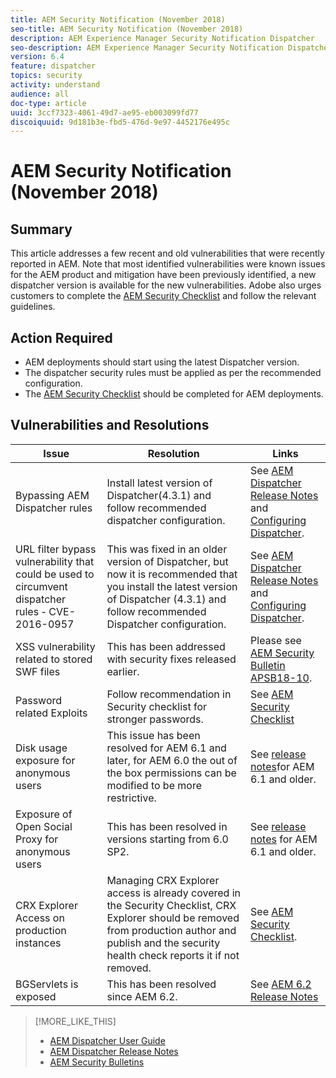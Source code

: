 ```yaml
---
title: AEM Security Notification (November 2018)
seo-title: AEM Security Notification (November 2018)
description: AEM Experience Manager Security Notification Dispatcher
seo-description: AEM Experience Manager Security Notification Dispatcher
version: 6.4
feature: dispatcher
topics: security
activity: understand
audience: all
doc-type: article
uuid: 3ccf7323-4061-49d7-ae95-eb003099fd77
discoiquuid: 9d181b3e-fbd5-476d-9e97-4452176e495c
---
```


# AEM Security Notification (November 2018)

## Summary

This article addresses a few recent and old vulnerabilities that were recently reported in AEM. Note that most identified vulnerabilities were known issues for the AEM product and mitigation have been previously identified, a new dispatcher version is available for the new vulnerabilities. Adobe also urges customers to complete the [AEM Security Checklist](https://helpx.adobe.com/experience-manager/6-5/sites/administering/using/security-checklist.html) and follow the relevant guidelines.

## Action Required

* AEM deployments should start using the latest Dispatcher version.
* The dispatcher security rules must be applied as per the recommended configuration.
* The [AEM Security Checklist](https://helpx.adobe.com/experience-manager/6-5/sites/administering/using/security-checklist.html) should be completed for AEM deployments.

## Vulnerabilities and Resolutions

| Issue | Resolution | Links |
|-------|------------|-------|
| Bypassing AEM Dispatcher rules | Install latest version of Dispatcher(4.3.1) and follow recommended dispatcher configuration. | See [AEM Dispatcher Release Notes](https://helpx.adobe.com/experience-manager/dispatcher/release-notes.html) and [Configuring Dispatcher](https://helpx.adobe.com/experience-manager/dispatcher/using/dispatcher-configuration.html). |
| URL filter bypass vulnerability that could be used to circumvent dispatcher rules - CVE-2016-0957 | This was fixed in an older version of Dispatcher, but now it is recommended that you install the latest version of Dispatcher (4.3.1) and follow recommended Dispatcher configuration. | See [AEM Dispatcher Release Notes](https://helpx.adobe.com/experience-manager/dispatcher/release-notes.html) and [Configuring Dispatcher](https://helpx.adobe.com/experience-manager/dispatcher/using/dispatcher-configuration.html). |
| XSS vulnerability related to stored SWF files | This has been addressed with security fixes released earlier. | Please see [AEM Security Bulletin APSB18-10](https://helpx.adobe.com/security/products/experience-manager/apsb18-10.html). |
| Password related Exploits | Follow recommendation in Security checklist for stronger passwords. | See [AEM Security Checklist](https://helpx.adobe.com/experience-manager/6-5/sites/administering/using/security-checklist.html) |
| Disk usage exposure for anonymous users | This issue has been resolved for AEM 6.1 and later, for AEM 6.0 the out of the box permissions can be modified to be more restrictive. | See [release notes](https://helpx.adobe.com/experience-manager/aem-previous-versions.html)for AEM 6.1 and older. |
| Exposure of Open Social Proxy for anonymous users | This has been resolved in versions starting from 6.0 SP2. | See [release notes](https://helpx.adobe.com/experience-manager/aem-previous-versions.html) for AEM 6.1 and older. |
| CRX Explorer Access on production instances | Managing CRX Explorer access is already covered in the Security Checklist, CRX Explorer should be removed from production author and publish and the security health check reports it if not removed. | See [AEM Security Checklist](https://helpx.adobe.com/experience-manager/6-4/sites/administering/using/security-checklist.html). |
| BGServlets is exposed | This has been resolved since AEM 6.2. | See [AEM 6.2 Release Notes](https://helpx.adobe.com/experience-manager/6-2/release-notes.html) |

>[!MORE_LIKE_THIS]
>
>* [AEM Dispatcher User Guide](https://helpx.adobe.com/experience-manager/dispatcher/user-guide.html)
>* [AEM Dispatcher Release Notes](https://helpx.adobe.com/experience-manager/dispatcher/release-notes.html)
>* [AEM Security Bulletins](https://helpx.adobe.com/security.html#experience-manager)
